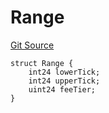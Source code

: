 # Range
[Git Source](https://github.com/ArrakisFinance/arrakis-modular/arrakis-modular/blob/main/src/structs/SUniswapV3.sol)


```solidity
struct Range {
    int24 lowerTick;
    int24 upperTick;
    uint24 feeTier;
}
```

